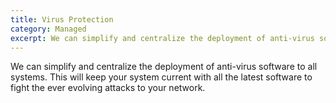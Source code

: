 ```yaml
---
title: Virus Protection
category: Managed
excerpt: We can simplify and centralize the deployment of anti-virus software to all systems
---
```


We can simplify and centralize the deployment of anti-virus software to all systems. This will keep your system current with all the latest software to fight the ever evolving attacks to your network.
 